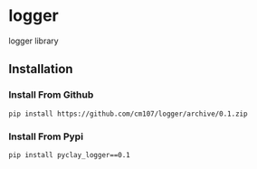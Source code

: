 # logger
logger library

## Installation
### Install From Github
```console
pip install https://github.com/cm107/logger/archive/0.1.zip
```

### Install From Pypi
```console
pip install pyclay_logger==0.1
```